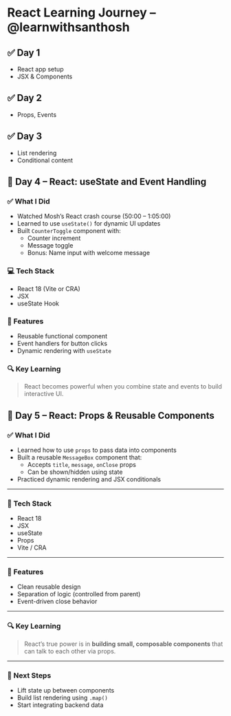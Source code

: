 # React Learning Journey – @learnwithsanthosh

## ✅ Day 1

- React app setup
- JSX & Components

## ✅ Day 2

- Props, Events

## ✅ Day 3

- List rendering
- Conditional content

## 📅 Day 4 – React: useState and Event Handling

### ✅ What I Did

- Watched Mosh’s React crash course (50:00 – 1:05:00)
- Learned to use `useState()` for dynamic UI updates
- Built `CounterToggle` component with:
  - Counter increment
  - Message toggle
  - Bonus: Name input with welcome message

### 💻 Tech Stack

- React 18 (Vite or CRA)
- JSX
- useState Hook

### 📸 Features

- Reusable functional component
- Event handlers for button clicks
- Dynamic rendering with `useState`

### 🔍 Key Learning

> React becomes powerful when you combine state and events to build interactive UI.

## 📅 Day 5 – React: Props & Reusable Components

### ✅ What I Did

- Learned how to use `props` to pass data into components
- Built a reusable `MessageBox` component that:
  - Accepts `title`, `message`, `onClose` props
  - Can be shown/hidden using state
- Practiced dynamic rendering and JSX conditionals

---

### 🔧 Tech Stack

- React 18
- JSX
- useState
- Props
- Vite / CRA

---

### 📸 Features

- Clean reusable design
- Separation of logic (controlled from parent)
- Event-driven close behavior

---

### 🔍 Key Learning

> React’s true power is in **building small, composable components** that can talk to each other via props.

---

### 🚀 Next Steps

- Lift state up between components
- Build list rendering using `.map()`
- Start integrating backend data
